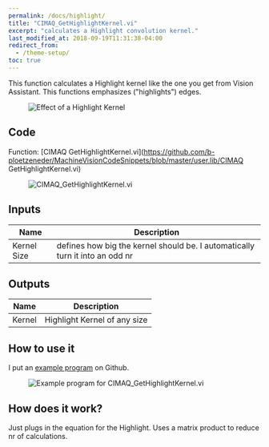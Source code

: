 ```yaml
---
permalink: /docs/highlight/
title: "CIMAQ_GetHighlightKernel.vi"
excerpt: "calculates a Highlight convolution kernel."
last_modified_at: 2018-09-19T11:31:38-04:00
redirect_from:
  - /theme-setup/
toc: true 
---
```


This function calculates a Highlight kernel like the one you get from Vision Assistant. This functions emphasizes ("highlights") edges.
 

<figure>
  <img src="{{ '/assets/images/subvis/GetHighlightKernel.gif' | relative_url }}" alt="Effect of a Highlight Kernel">
</figure>
 
## Code

Function: [CIMAQ GetHighlightKernel.vi](https://github.com/b-ploetzeneder/MachineVisionCodeSnippets/blob/master/user.lib/CIMAQ GetHighlightKernel.vi)

<figure>
  <img src="{{ '/assets/images/subvis/highlight_function.png' | relative_url }}" alt="CIMAQ_GetHighlightKernel.vi">
</figure>


 
## Inputs


| Name                                        | Description                                           |
| ------------------------------------------- | ----------------------------------------------------- |
| Kernel Size|  defines how big the kernel should be. I automatically turn it into an odd nr | 

## Outputs

| Name                                        | Description                                           |
| ------------------------------------------- | ----------------------------------------------------- |
| Kernel | Highlight Kernel of any size |


## How to use it

I put an [example program](https://github.com/b-ploetzeneder/MachineVisionCodeSnippets/blob/master/examples/HighlightKernel.vi) on Github.

<figure>
  <img src="{{ '/assets/images/subvis/highlight_example.png' | relative_url }}" alt="Example program for CIMAQ_GetHighlightKernel.vi">
</figure>

## How does it work?

Just plugs in the equation for the Highlight. Uses a matrix product to reduce nr of calculations.